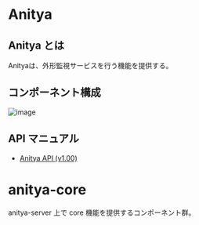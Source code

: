 # Anitya
## Anitya とは
Anityaは、外形監視サービスを行う機能を提供する。

## コンポーネント構成
![image](https://user-images.githubusercontent.com/6835793/57199616-2e219b80-6fbc-11e9-92c5-1c99781614bf.png)

## API マニュアル
- [Anitya API (v1.00)](docs/api/v1.00/index.md)

# anitya-core
anitya-server 上で core 機能を提供するコンポーネント群。